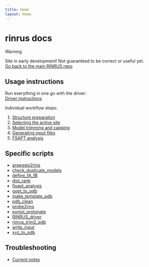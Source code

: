 ```yaml
---
title: Home
layout: Home
---
```


# rinrus docs

> [!WARNING]
> Site in early development! Not guaranteed to be correct or useful yet. \
> [Go back to the main RINRUS repo](https://github.com/natedey/RINRUS)


## Usage instructions

Run everything in one go with the driver: \
[Driver instructions](Driver.md)

Individual workflow steps:
1. [Structure preparation](Instructions/Struc_prep.md)
2. [Selecting the active site](Instructions/RIN_selection.md)
3. [Model trimming and capping](Instructions/Trimming.md)
4. [Generating input files](Instructions/QM_input.md)
5. [FSAPT analysis](Instructions/FSAPT.md)


## Specific scripts

* [arpeggio2rins](Scripts/arpeggio2rins.md)
* [check_duplicate_models](Scripts/check_duplicate_models.md)
* [define_fA_fB](Scripts/define_fA_fB.md)
* [dist_rank](Scripts/dist_rank.md)
* [fisapt_analysis](Scripts/fisapt_analysis.md)
* [gopt_to_pdb](Scripts/gopt_to_pdb.md)
* [make_template_pdb](Scripts/make_template_pdb.md)
* [pdb_clean](Scripts/pdb_clean.md)
* [probe2rins](Scripts/probe2rins.md)
* [pymol_protonate](Scripts/pymol_protonate.md)
* [RINRUS_driver](Scripts/RINRUS_driver.md)
* [rinrus_trim2_pdb](Scripts/rinrus_trim2_pdb.md)
* [write_input](Scripts/write_input.md)
* [xyz_to_pdb](Scripts/xyz_to_pdb.md)


## Troubleshooting

* [Current notes](Troubleshooting/edgecases_debugging.md)
